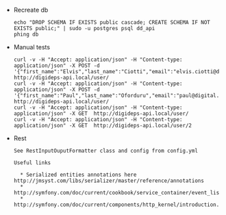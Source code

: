 

  * Recreate db
    
        echo "DROP SCHEMA IF EXISTS public cascade; CREATE SCHEMA IF NOT EXISTS public;" | sudo -u postgres psql dd_api
        phing db

  * Manual tests

        curl -v -H "Accept: application/json" -H "Content-type: application/json" -X POST -d '{"first_name":"Elvis","last_name":"Ciotti","email":"elvis.ciotti@digital.justice.gov.uk"}'  http://digideps-api.local/user/
        curl -v -H "Accept: application/json" -H "Content-type: application/json" -X POST -d '{"first_name":"Paul","last_name":"Oforduru","email":"paul@digital.justice.gov.uk"}'  http://digideps-api.local/user/
        curl -v -H "Accept: application/json" -H "Content-type: application/json" -X GET  http://digideps-api.local/user/
        curl -v -H "Accept: application/json" -H "Content-type: application/json" -X GET  http://digideps-api.local/user/2
  
  * Rest

        See RestInputOuputFormatter class and config from config.yml
        
        Useful links

          * Serialized entities annotations here http://jmsyst.com/libs/serializer/master/reference/annotations
          * http://symfony.com/doc/current/cookbook/service_container/event_listener.html
          * http://symfony.com/doc/current/components/http_kernel/introduction.html



